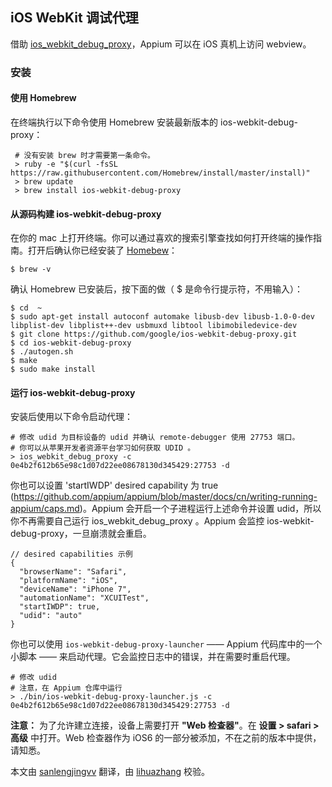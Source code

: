 ## iOS WebKit 调试代理

借助 [ios_webkit_debug_proxy](https://github.com/google/ios-webkit-debug-proxy)，Appium 可以在 iOS 真机上访问 webview。

### 安装

#### 使用 Homebrew

在终端执行以下命令使用 Homebrew 安装最新版本的 ios-webkit-debug-proxy：

``` center
 # 没有安装 brew 时才需要第一条命令。
 > ruby -e "$(curl -fsSL https://raw.githubusercontent.com/Homebrew/install/master/install)"
 > brew update
 > brew install ios-webkit-debug-proxy
```

#### 从源码构建 ios-webkit-debug-proxy

在你的 mac 上打开终端。你可以通过喜欢的搜索引擎查找如何打开终端的操作指南。打开后确认你已经安装了 [Homebew](http://brew.sh/)：

```shell
$ brew -v
```

确认 Homebrew 已安装后，按下面的做（ $ 是命令行提示符，不用输入）：

```shell
$ cd  ~
$ sudo apt-get install autoconf automake libusb-dev libusb-1.0-0-dev libplist-dev libplist++-dev usbmuxd libtool libimobiledevice-dev
$ git clone https://github.com/google/ios-webkit-debug-proxy.git
$ cd ios-webkit-debug-proxy
$ ./autogen.sh
$ make
$ sudo make install
```

#### 运行 ios-webkit-debug-proxy

安装后使用以下命令启动代理：

``` center
# 修改 udid 为目标设备的 udid 并确认 remote-debugger 使用 27753 端口。
# 你可以从苹果开发者资源平台学习如何获取 UDID 。
> ios_webkit_debug_proxy -c 0e4b2f612b65e98c1d07d22ee08678130d345429:27753 -d
```

你也可以设置 'startIWDP' desired capability 为 true (https://github.com/appium/appium/blob/master/docs/cn/writing-running-appium/caps.md)。Appium 会开启一个子进程运行上述命令并设置 udid，所以你不再需要自己运行 ios_webkit_debug_proxy 。Appium 会监控 ios-webkit-debug-proxy，一旦崩溃就会重启。

``` center
// desired capabilities 示例
{
  "browserName": "Safari",
  "platformName": "iOS",
  "deviceName": "iPhone 7",
  "automationName": "XCUITest",
  "startIWDP": true,
  "udid": "auto"
}
```

你也可以使用 `ios-webkit-debug-proxy-launcher` —— Appium 代码库中的一个小脚本 —— 来启动代理。它会监控日志中的错误，并在需要时重启代理。

``` center
# 修改 udid
# 注意，在 Appium 仓库中运行
> ./bin/ios-webkit-debug-proxy-launcher.js -c 0e4b2f612b65e98c1d07d22ee08678130d345429:27753 -d
```

**注意：** 为了允许建立连接，设备上需要打开 **"Web 检查器"**。在 **设置 >
safari > 高级** 中打开。Web 检查器作为 iOS6 的一部分被添加，不在之前的版本中提供，请知悉。

本文由 [sanlengjingvv](https://testerhome.com/sanlengjingvv) 翻译，由 [lihuazhang](https://github.com/lihuazhang) 校验。
